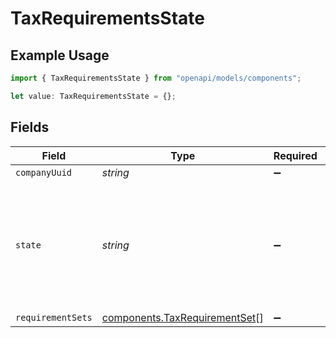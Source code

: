 # TaxRequirementsState

## Example Usage

```typescript
import { TaxRequirementsState } from "openapi/models/components";

let value: TaxRequirementsState = {};
```

## Fields

| Field                                                                                                   | Type                                                                                                    | Required                                                                                                | Description                                                                                             |
| ------------------------------------------------------------------------------------------------------- | ------------------------------------------------------------------------------------------------------- | ------------------------------------------------------------------------------------------------------- | ------------------------------------------------------------------------------------------------------- |
| `companyUuid`                                                                                           | *string*                                                                                                | :heavy_minus_sign:                                                                                      | N/A                                                                                                     |
| `state`                                                                                                 | *string*                                                                                                | :heavy_minus_sign:                                                                                      | One of the two-letter state abbreviations for the fifty United States and the District of Columbia (DC) |
| `requirementSets`                                                                                       | [components.TaxRequirementSet](../../models/components/taxrequirementset.md)[]                          | :heavy_minus_sign:                                                                                      | N/A                                                                                                     |